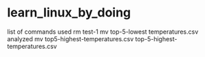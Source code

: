 # learn_linux_by_doing
list of commands used
rm test-1
mv top-5-lowest temperatures.csv analyzed
mv top5-highest-temperatures.csv top-5-highest-temperatures.csv


